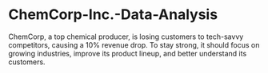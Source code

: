 # ChemCorp-Inc.-Data-Analysis
ChemCorp, a top chemical producer, is losing customers to tech-savvy competitors, causing a 10% revenue drop. To stay strong, it should focus on growing industries, improve its product lineup, and better understand its customers.
